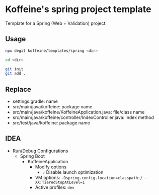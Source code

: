 # Koffeine's spring project template

Template for a Spring (Web + Validation) project.

## Usage

```sh
npx degit koffeine/templates/spring <dir>

cd <dir>

git init
git add .
```

## Replace

- settings.gradle: name
- src/main/java/koffeine: package name
- src/main/java/koffeine/KoffeineApplication.java: file/class name
- src/main/java/koffeine/controller/IndexController.java: index method
- src/test/java/koffeine: package name

## IDEA

- Run/Debug Configurations
	- Spring Boot
		- KoffeineApplication
			- Modify options
				- `✓` Disable launch optimization
			- VM options: `-Dspring.config.location=classpath:/ -XX:TieredStopAtLevel=1`
			- Active profiles: `dev`
